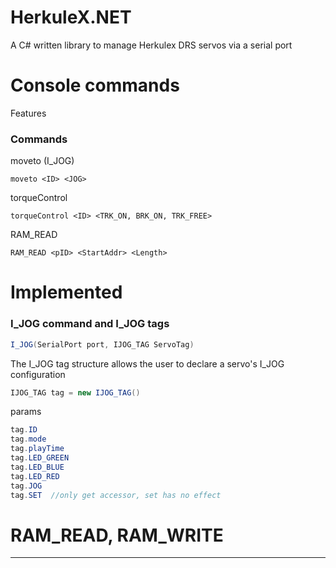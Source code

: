 # HerkuleX.NET
A C# written library to manage Herkulex DRS servos via a serial port

# Console commands
Features
### Commands
moveto (I_JOG)
```
moveto <ID> <JOG>
```
torqueControl
```
torqueControl <ID> <TRK_ON, BRK_ON, TRK_FREE>
```
RAM_READ
```
RAM_READ <pID> <StartAddr> <Length>
```

# Implemented

### I_JOG command and I_JOG tags
```csharp
I_JOG(SerialPort port, IJOG_TAG ServoTag)
```
The I_JOG tag structure allows the user to declare a servo's I_JOG configuration
```csharp
IJOG_TAG tag = new IJOG_TAG()
```
params
```csharp
tag.ID
tag.mode
tag.playTime 
tag.LED_GREEN
tag.LED_BLUE
tag.LED_RED 
tag.JOG
tag.SET  //only get accessor, set has no effect
```
# RAM_READ, RAM_WRITE
---
   

